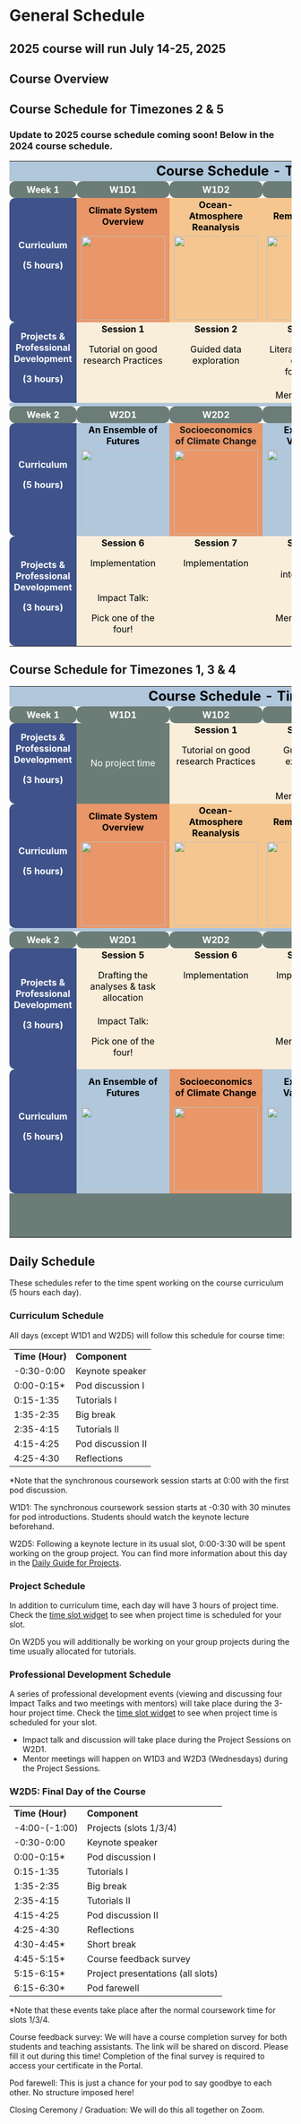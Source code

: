 # General Schedule


## 2025 course will run July 14-25, 2025


## Course Overview


## Course Schedule for Timezones 2 & 5
### Update to 2025 course schedule coming soon! Below in the 2024 course schedule. 

<table cellspacing="0" cellpadding="0">
  <tr>
   <td colspan="6" bgcolor="#B0C7DC" align="center" ><strong><font color="black" size="5" > Course Schedule - Timezones 2 & 5 </font></strong>
   </td>
  </tr>
  <tr style="color: white; font-weight: bold; margin-top: 1em;">
   <td bgcolor="#6C7D77" align="center" style="border-radius: 10px;padding-top: 5px; padding-bottom: 5px;">Week 1
   </td>
   <td bgcolor="#6C7D77" align="center" style="border-radius: 10px;padding-top: 5px; padding-bottom: 5px;">W1D1
   </td>
   <td bgcolor="#6C7D77" align="center" style="border-radius: 10px;padding-top: 5px; padding-bottom: 5px;">W1D2
   </td>
   <td bgcolor="#6C7D77" align="center" style="border-radius: 10px;padding-top: 5px; padding-bottom: 5px;">W1D3
   </td>
   <td bgcolor="#6C7D77" align="center" style="border-radius: 10px;padding-top: 5px; padding-bottom: 5px;">W1D4
   </td>
   <td bgcolor="#6C7D77" align="center" style="border-radius: 10px;padding-top: 5px; padding-bottom: 5px;">W1D5
   </td>
  </tr>
  <tr>
   <td rowspan="3" bgcolor="#3F538A" align="center" style="color: white; font-weight: bold; border-top-left-radius: 10px; border-bottom-left-radius: 10px;">Curriculum
<p style="color: white; font-weight: bold;">
(5 hours)
   </td>
   <td bgcolor="#E99668" align="center" ><strong><font color="black" > Climate System Overview </font></strong>
   </td>
   <td bgcolor="#F5C690" align="center" ><strong><font color="black" > Ocean-Atmosphere Reanalysis </font></strong>
   </td>
   <td bgcolor="#F5C690" align="center" ><strong><font color="black" > Remote Sensing </font></strong>
   </td>
   <td bgcolor="#F5C690" align="center" ><strong><font color="black" > Paleoclimate </font></strong>
   </td>
   <td bgcolor="#B0C7DC" align="center" ><strong><font color="black" > Intro to Climate Modeling </font></strong>
   </td>
  </tr>
  <tr></tr>
   <td bgcolor="#E99668"  align="center" > <img width="150px" src="https://raw.githubusercontent.com/neuromatch/climate-course-content/main/tutorials/Schedule/images/icon_W1D1.png">
   </td>
   <td bgcolor="#F5C690"  align="center" > <img width="150px" src="https://raw.githubusercontent.com/neuromatch/climate-course-content/main/tutorials/Schedule/images/icon_W1D2_new.png" >
   </td>
   <td bgcolor="#F5C690"  align="center" > <img width="150px" src="https://raw.githubusercontent.com/neuromatch/climate-course-content/main/tutorials/Schedule/images/icon_W1D3_new.png" />
   </td>
   <td bgcolor="#F5C690"  align="center" > <img width="150px" src="https://raw.githubusercontent.com/neuromatch/climate-course-content/main/tutorials/Schedule/images/icon_W1D4.png" >
   </td>
   <td bgcolor="#B0C7DC"  align="center" > <img width="150px" src="https://raw.githubusercontent.com/neuromatch/climate-course-content/main/tutorials/Schedule/images/icon_W1D5.png" >
   </td>
  </tr>
  <tr>
   <td rowspan="2" bgcolor="#3F538A"  align="center" style="color: white; font-weight: bold; border-top-left-radius: 10px; border-bottom-left-radius: 10px;">Projects & Professional Development
<p style="color: white; font-weight: bold;">
(3 hours)
   </td>
   <td bgcolor="#F9EEDA" style="color:black" align="center" valign="top" ><strong><font color="black"> Session 1 </font></strong>
<p>
<font color="black"> Tutorial on good research Practices </font>
   </td>
   <td bgcolor="#F9EEDA" style="color:black" align="center" valign="top" ><strong><font color="black"> Session 2 </font></strong>
<p>
<font color="black"> Guided data exploration </font>
   </td>
   <td bgcolor="#F9EEDA" style="color:black" align="center" valign="top" ><strong><font color="black"> Session 3 </font></strong>
<p>
<font color="black">Literature review & question formulation</font>
   </td>
   <td bgcolor="#F9EEDA" style="color:black" align="center" valign="top" ><strong><font color="black"> Session 4 </font></strong>
<p>
<font color="black"> Proposal writing, swaps & submission </font>
   </td>
   <td bgcolor="#F9EEDA" style="color:black" align="center" valign="top" ><strong><font color="black"> Session 5 </font></strong>
<p>
<font color="black"> Drafting the analyses & task allocation </font>
   </td>
  </tr>
  <tr>
   <td bgcolor="#F9EEDA" >
   </td>
   <td bgcolor="#F9EEDA" >
   </td>
   </td>
   <td bgcolor="#F9EEDA" align="center" ><font color="black" > Mentor Meeting </font>
   </td>
   <td bgcolor="#F9EEDA" >
   </td>
   <td bgcolor="#F9EEDA" >
   </td>
  </tr>
  <tr>
   <td colspan="6"  bgcolor="#B0C7DC" >
   </td>
  </tr>
  <tr style="color: white; font-weight: bold;">
   <td bgcolor="#6C7D77"  align="center" style="border-radius: 10px;padding-top: 5px; padding-bottom: 5px;">Week 2
   </td>
   <td bgcolor="#6C7D77"  align="center" style="border-radius: 10px;padding-top: 5px; padding-bottom: 5px;">W2D1
   </td>
   <td bgcolor="#6C7D77"  align="center" style="border-radius: 10px;padding-top: 5px; padding-bottom: 5px;">W2D2
   </td>
   <td bgcolor="#6C7D77"  align="center" style="border-radius: 10px;padding-top: 5px; padding-bottom: 5px;">W2D3
   </td>
   <td bgcolor="#6C7D77"  align="center" style="border-radius: 10px;padding-top: 5px; padding-bottom: 5px;">W2D4
   </td>
   <td bgcolor="#6C7D77"  align="center" style="border-radius: 10px;padding-top: 5px; padding-bottom: 5px;">W2D5
   </td>
  </tr>
  <tr>
   <td rowspan="2" bgcolor="#3F538A" align="center" style="color: white; font-weight: bold; border-top-left-radius: 10px; border-bottom-left-radius: 10px;">Curriculum
<p style="color: white; font-weight: bold;">
(5 hours)
   </td>
   <td bgcolor="#B0C7DC"  align="center" ><strong><font color="black"> An Ensemble of Futures </font></strong>
   </td>
   <td bgcolor="#E99668"  align="center" ><strong><font color="black">  </font> Socioeconomics of Climate Change</strong>
   </td>
   <td bgcolor="#B0C7DC"  align="center" ><strong><font color="black"> Extremes & Variability </font></strong>
   </td>
   <td bgcolor="#78BAB8"  align="center" ><strong><font color="black"> </font> AI & Climate Change</strong>
   </td>
   <td bgcolor="#78BAB8"  align="center" ><strong><font color="black"> Project Day </font></strong>
   </td>
  </tr>
  <tr>
   <td bgcolor="#B0C7DC"  align="center" ><img width="150px" src="https://raw.githubusercontent.com/neuromatch/climate-course-content/main/tutorials/Schedule/images/icon_W2D1_new.png" >
   </td>
   <td bgcolor="#E99668"  align="center" ><img width="150px" src="https://raw.githubusercontent.com/neuromatch/climate-course-content/main/tutorials/Schedule/images/icon_W2D2_new.png" >
   </td>
   <td bgcolor="#B0C7DC"  align="center" ><img width="150px" src="https://raw.githubusercontent.com/neuromatch/climate-course-content/main/tutorials/Schedule/images/icon_W2D3_new.png" >
   </td>
   <td bgcolor="#78BAB8"  align="center" ><img width="150px" src="https://raw.githubusercontent.com/neuromatch/climate-course-content/main/tutorials/Schedule/images/icon_W2D4_new.png" >
   </td>
   <td bgcolor="#78BAB8"  align="center" ><img width="150px" src="https://raw.githubusercontent.com/neuromatch/climate-course-content/main/tutorials/Schedule/images/icon_W2D2.png" >
   </td>
  </tr>
  <tr>
   <td rowspan="2" bgcolor="#3F538A"  align="center" style="color: white; font-weight: bold; border-top-left-radius: 10px; border-bottom-left-radius: 10px;">Projects & Professional Development
<p style="color: white; font-weight: bold">
(3 hours)
   </td>
   <td bgcolor="#F9EEDA" align="center" valign="top" ><strong><font color="black"> Session 6 </font></strong>
<p>
<font color="black"> Implementation </font>
   </td>
   <td bgcolor="#F9EEDA"  align="center" valign="top" ><strong><font color="black"> Session 7 </font></strong>
<p>
<font color="black"> Implementation </font>
   </td>
   <td bgcolor="#F9EEDA" align="center" valign="top" ><strong><font color="black"> Session 8 </font></strong>
<p>
<font color="black"> Result interpretation </font>
   </td>
   <td bgcolor="#F9EEDA" align="center" valign="top" ><strong><font color="black"> Session 9 </font></strong>
<p>
<font color="black"align="center" valign="top" > Results implementation </font>
   </td>
   <td bgcolor="#F9EEDA" align="center" ><font color="black"> Presentation preparation & project submission </font>
<p>
<font color="black">  </font>
   </td>
  </tr>
  <tr>
   <td bgcolor="#F9EEDA" align="center" ><font color="black"> Impact Talk: </font>
<p>
<font color="black"> Pick one of the four! </font>
   </td>
   <td bgcolor="#F9EEDA">
   </td>
   <td bgcolor="#F9EEDA" align="center" ><font color="black"> Mentor Meeting </font>
   </td>
   <td bgcolor="#F9EEDA" >
   </td>
   <td bgcolor="#F9EEDA" align="center" ><font color="black"> Presentations & Closing ceremony </font>
   </td>
  </tr>
</table>


## Course Schedule for Timezones 1, 3 & 4

<table cellspacing="0" cellpadding="0">
  <tr>
   <td colspan="6"  bgcolor="#B0C7DC" align="center" ><strong><font color="black" size="5" > Course Schedule - Timezones 1, 3 & 4</font> </strong>
   </td>
  </tr>
  <tr style="color: white; font-weight: bold; margin-top: 1em;">
   <td bgcolor="#6C7D77" align="center" style="border-radius: 10px;padding-top: 5px; padding-bottom: 5px;">Week 1
   </td>
   <td bgcolor="#6C7D77" align="center" style="border-radius: 10px;padding-top: 5px; padding-bottom: 5px;">W1D1
   </td>
   <td bgcolor="#6C7D77" align="center" style="border-radius: 10px;padding-top: 5px; padding-bottom: 5px;">W1D2
   </td>
   <td bgcolor="#6C7D77" align="center" style="border-radius: 10px;padding-top: 5px; padding-bottom: 5px;">W1D3
   </td>
   <td bgcolor="#6C7D77" align="center" style="border-radius: 10px;padding-top: 5px; padding-bottom: 5px;">W1D4
   </td>
   <td bgcolor="#6C7D77" align="center" style="border-radius: 10px;padding-top: 5px; padding-bottom: 5px;">W1D5
   </td>
  </tr>
  <tr>
   <td rowspan="2" bgcolor="#3F538A" align="center" style="color: white; font-weight: bold; border-top-left-radius: 10px; border-bottom-left-radius: 10px;">Projects & Professional Development
<p>
(3 hours)
   </td>
   <td rowspan="2" bgcolor="#6C7D77" align="center" ><font color="white"> No project time</font>
   </td>
   <td bgcolor="#F9EEDA" align="center" valign="top" ><strong><font color="black"> Session 1</strong>
<p>
<font color="black"> Tutorial on good research Practices</font>
   </td>
   <td bgcolor="#F9EEDA" align="center" valign="top" ><strong><font color="black"> Session 2</font> </strong>
<p>
<font color="black"> Guided data exploration</font>
   </td>
   <td bgcolor="#F9EEDA" align="center" valign="top" ><strong><font color="black"> Session 3</font> </strong>
<p>
<font color="black"> Literature review & question formulation</font>
   </td>
   <td bgcolor="#F9EEDA" align="center" valign="top" ><strong><font color="black"> Session 4</font> </strong>
<p>
<font color="black"> Proposal writing, swaps & submission</font>
   </td>
  </tr>
  <tr>
   <td bgcolor="#F9EEDA" >
   </td>
   <td bgcolor="#F9EEDA" align="center" ><font color="black"> Mentor Meeting </font>
   </td>
   <td bgcolor="#F9EEDA">
   </td>
   <td bgcolor="#F9EEDA" >
   </td>
  </tr>
  <tr>
   <td rowspan="2" bgcolor="#3F538A" align="center" style="color: white; font-weight: bold; border-top-left-radius: 10px; border-bottom-left-radius: 10px;">Curriculum
<p>
(5 hours)
   </td>
   <td bgcolor="#E99668" align="center" ><strong><font color="black"> Climate System Overview</font> </strong>
   </td>
   <td bgcolor="#F5C690" align="center" ><strong><font color="black"> Ocean-Atmosphere Reanalysis</font> </strong>
   </td>
   <td bgcolor="#F5C690" align="center" ><strong><font color="black"> Remote Sensing</font> </strong>
   </td>
   <td bgcolor="#F5C690" align="center" ><strong><font color="black"> Paleoclimate</font> </strong>
   </td>
   <td bgcolor="#B0C7DC" align="center" ><strong><font color="black"> Intro to Climate Modeling</font> </strong>
   </td>
  </tr>
  <tr>
  <td bgcolor="#E99668"  align="center" > <img width="150px" src="https://raw.githubusercontent.com/neuromatch/climate-course-content/main/tutorials/Schedule/images/icon_W1D1.png">
   </td>
   <td bgcolor="#F5C690"  align="center" > <img width="150px" src="https://raw.githubusercontent.com/neuromatch/climate-course-content/main/tutorials/Schedule/images/icon_W1D2_new.png" >
   </td>
   <td bgcolor="#F5C690"  align="center" > <img width="150px" src="https://raw.githubusercontent.com/neuromatch/climate-course-content/main/tutorials/Schedule/images/icon_W1D3_new.png" />
   </td>
   <td bgcolor="#F5C690"  align="center" > <img width="150px" src="https://raw.githubusercontent.com/neuromatch/climate-course-content/main/tutorials/Schedule/images/icon_W1D4.png" >
   </td>
   <td bgcolor="#B0C7DC"  align="center" > <img width="150px" src="https://raw.githubusercontent.com/neuromatch/climate-course-content/main/tutorials/Schedule/images/icon_W1D5.png" >
   </td>
  </tr>
  <tr>
   <td colspan="6"  bgcolor="#B0C7DC" >
   </td>
  </tr>
<tr style="color: white; font-weight: bold;">
   <td bgcolor="#6C7D77"  align="center" style="border-radius: 10px;padding-top: 5px; padding-bottom: 5px;">Week 2
   </td>
   <td bgcolor="#6C7D77"  align="center" style="border-radius: 10px;padding-top: 5px; padding-bottom: 5px;">W2D1
   </td>
   <td bgcolor="#6C7D77"  align="center" style="border-radius: 10px;padding-top: 5px; padding-bottom: 5px;">W2D2
   </td>
   <td bgcolor="#6C7D77"  align="center" style="border-radius: 10px;padding-top: 5px; padding-bottom: 5px;">W2D3
   </td>
   <td bgcolor="#6C7D77"  align="center" style="border-radius: 10px;padding-top: 5px; padding-bottom: 5px;">W2D4
   </td>
   <td bgcolor="#6C7D77"  align="center" style="border-radius: 10px;padding-top: 5px; padding-bottom: 5px;">W2D5
   </td>
  </tr>
  <tr>
   <td rowspan="2" bgcolor="#3F538A" align="center" style="color: white; font-weight: bold; border-top-left-radius: 10px; border-bottom-left-radius: 10px;">Projects & Professional Development
<p>
(3 hours)
   </td>
   <td bgcolor="#F9EEDA" align="center" valign="top" ><strong><font color="black"> Session 5</font> </strong>
<p>
<font color="black"> Drafting the analyses & task allocation</font>
   </td>
   <td bgcolor="#F9EEDA" align="center" valign="top" ><strong><font color="black"> Session 6</font> </strong>
<p>
<font color="black"> Implementation</font>
   </td>
   <td bgcolor="#F9EEDA" align="center" valign="top" ><strong><font color="black"> Session 7</font> </strong>
<p>
<font color="black"> Implementation</font>
   </td>
   <td bgcolor="#F9EEDA" align="center" valign="top" ><strong><font color="black"> Session 8</font> </strong>
<p>
<font color="black"> Implementation & result interpretation</font>
   </td>
   <td bgcolor="#F9EEDA" align="center" valign="top" ><strong><font color="black"> Session 9 </font> </strong>
     <p>
<font color="black"> Project Day</font>
   </td>
  </tr>
  <tr>
   <td bgcolor="#F9EEDA" align="center" ><font color="black"> Impact Talk: </font>
<p>
<font color="black"> Pick one of the four!</font>
   </td>
   <td bgcolor="#F9EEDA" > 
   </td>
   <td bgcolor="#F9EEDA" align="center" ><font color="black"> Mentor Meeting </font>
   </td>
   <td bgcolor="#F9EEDA">
   </td>
   <td bgcolor="#F9EEDA" >
   </td>
  </tr>
  <tr>
   <td rowspan="2" bgcolor="#3F538A" align="center" style="color: white; font-weight: bold; border-top-left-radius: 10px; border-bottom-left-radius: 10px;">Curriculum
<p>
(5 hours)
   </td>
   <td bgcolor="#B0C7DC" align="center" ><strong><font color="black"> An Ensemble of Futures </font> </strong>
   </td>
   <td bgcolor="#E99668" align="center" ><strong><font color="black"> Socioeconomics of Climate Change </font> </strong>
   </td>
   <td bgcolor="#B0C7DC" align="center" ><strong><font color="black"> Extremes & Variabilities</font> </strong>
   </td>
   <td bgcolor="#78BAB8" align="center" ><strong><font color="black"> </font> AI & Climate Change </strong>
   </td>
   <td bgcolor="#78BAB8" align="center" ><strong><font color="black"> </font> Presentation preparation & project submission </strong>
   </td>
  </tr>
  <tr>
  <td bgcolor="#B0C7DC"  align="center" ><img width="150px" src="https://raw.githubusercontent.com/neuromatch/climate-course-content/main/tutorials/Schedule/images/icon_W2D1_new.png" >
   </td>
   <td bgcolor="#E99668"  align="center" ><img width="150px" src="https://raw.githubusercontent.com/neuromatch/climate-course-content/main/tutorials/Schedule/images/icon_W2D2_new.png" >
   </td>
   <td bgcolor="#B0C7DC"  align="center" ><img width="150px" src="https://raw.githubusercontent.com/neuromatch/climate-course-content/main/tutorials/Schedule/images/icon_W2D3_new.png" >
   </td>
   <td bgcolor="#78BAB8"  align="center" ><img width="150px" src="https://raw.githubusercontent.com/neuromatch/climate-course-content/main/tutorials/Schedule/images/icon_W2D4_new.png" >
   </td>
   <td bgcolor="#78BAB8"  align="center" ><img width="150px" src="https://raw.githubusercontent.com/neuromatch/climate-course-content/main/tutorials/Schedule/images/icon_W2D2.png" >
   </td>
  </tr>
  <tr>
   <td bgcolor="#6C7D77" >
   </td>
   <td bgcolor="#6C7D77" >
   </td>
   <td bgcolor="#6C7D77" >
   </td>
   <td bgcolor="#6C7D77" >
   </td>
   <td bgcolor="#6C7D77" >
   </td>
   <td bgcolor="#F9EEDA" align="center" ><font color="black"> Presentations &
<p>
<font color="black"> Closing ceremony
   </td>
  </tr>
</table>



## Daily Schedule

These schedules refer to the time spent working on the course curriculum (5 hours each day).


### Curriculum Schedule

All days (except W1D1 and W2D5) will follow this schedule for course time:


<table>
  <tr>
   <td><strong>Time (Hour)</strong>
   </td>
   <td><strong>Component</strong>
   </td>
  </tr>
  <tr>
   <td>-0:30-0:00
   </td>
   <td>Keynote speaker
   </td>
  </tr>
  <tr>
   <td>0:00-0:15*
   </td>
   <td>Pod discussion I
   </td>
  </tr>
  <tr>
   <td>0:15-1:35
   </td>
   <td>Tutorials I
   </td>
  </tr>
  <tr>
   <td>1:35-2:35
   </td>
   <td>Big break
   </td>
  </tr>
  <tr>
   <td>2:35-4:15
   </td>
   <td>Tutorials II
   </td>
  </tr>
  <tr>
   <td>4:15-4:25
   </td>
   <td>Pod discussion II
   </td>
  </tr>
  <tr>
   <td>4:25-4:30
   </td>
   <td>Reflections
   </td>
  </tr>
</table>



*Note that the synchronous coursework session starts at 0:00 with the first pod discussion.

W1D1: The synchronous coursework session starts at -0:30 with 30 minutes for pod introductions. Students should watch the keynote lecture beforehand.

W2D5: Following a keynote lecture in its usual slot, 0:00-3:30 will be spent working on the group project. You can find more information about this day in the [Daily Guide for Projects](https://climatematchacademy.github.io/projects/docs/project_guidance.html#project-day-w2d2).


### Project Schedule

In addition to curriculum time, each day will have 3 hours of project time. Check the [time slot widget](https://climatematchacademy.github.io/widgets/tz.html) to see when project time is scheduled for your slot.

On W2D5 you will additionally be working on your group projects during the time usually allocated for tutorials.


### Professional Development Schedule


A series of professional development events (viewing and discussing four Impact Talks and two meetings with mentors) will take place during the 3-hour project time. Check the [time slot widget](https://climatematchacademy.github.io/widgets/tz.html) to see when project time is scheduled for your slot.


* Impact talk and discussion will take place during the Project Sessions on W2D1.
* Mentor meetings will happen on W1D3 and W2D3 (Wednesdays) during the Project Sessions. 


### W2D5: Final Day of the Course


<table>
  <tr>
   <td><strong>Time (Hour)</strong>
   </td>
   <td><strong>Component</strong>
   </td>
  </tr>
  <tr>
   <td>-4:00-(-1:00)
   </td>
   <td>Projects (slots 1/3/4)
   </td>
  </tr>
  <tr>
   <td>-0:30-0:00
   </td>
   <td>Keynote speaker
   </td>
  </tr>
  <tr>
   <td>0:00-0:15*
   </td>
   <td>Pod discussion I
   </td>
  </tr>
  <tr>
   <td>0:15-1:35
   </td>
   <td>Tutorials I
   </td>
  </tr>
  <tr>
   <td>1:35-2:35
   </td>
   <td>Big break
   </td>
  </tr>
  <tr>
   <td>2:35-4:15
   </td>
   <td>Tutorials II
   </td>
  </tr>
  <tr>
   <td>4:15-4:25
   </td>
   <td>Pod discussion II
   </td>
  </tr>
  <tr>
   <td>4:25-4:30
   </td>
   <td>Reflections
   </td>
  </tr>
  <tr>
   <td>4:30-4:45*
   </td>
   <td>Short break
   </td>
  </tr>
  <tr>
   <td>4:45-5:15*
   </td>
   <td>Course feedback survey
   </td>
  </tr>
  <tr>
   <td>5:15-6:15*
   </td>
   <td>Project presentations (all slots)
   </td>
  </tr>
  <tr>
   <td>6:15-6:30*
   </td>
   <td>Pod farewell
   </td>
  </tr>
</table>


*Note that these events take place after the normal coursework time for slots 1/3/4.

Course feedback survey: We will have a course completion survey for both students and teaching assistants. The link will be shared on discord. Please fill it out during this time! Completion of the final survey is required to access your certificate in the Portal. 

Pod farewell: This is just a chance for your pod to say goodbye to each other. No structure imposed here!

Closing Ceremony / Graduation: We will do this all together on Zoom. 

